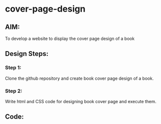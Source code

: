 # cover-page-design


## AIM:
To develop a website to display the cover page design of a book


## Design Steps:

### Step 1:
Clone the github repository and create book cover page design of a book.

### Step 2:
Write html and CSS code for designing book cover page and execute them.

## Code:


<!DOCTYPE html>
<html lang="en">
    <head>
         <meta name="viewport" 
         content="width=device-width, initial-scale=1.0">
         <style>

        .bookpage{
            width: 400px;
            height: 600px;
            color:black;
            margin-left: auto;
            margin-right: auto;
            padding: 20px;
            font-family: 'Franklin Gothic Medium', 'Arial Narrow', Arial, sans-serif;
            background-image: url(/static/images/mani2.jpg);
            background-size: cover;
        }
            

        .insight{
            color: black;
            font-family: 'Franklin Gothic Medium', 'Arial Narrow', Arial, sans-serif;

        }

        
        .hrstyle{
            width:200px;
        }
        .author{
        
            display: inline;
            position: relative;
            color: rebeccapurple;
            top:190px;
            
            font-family:Georgia;
            font-size: bold;
        }
        .booktitle{
            font-family: 'Courier New', Courier, monospace;
            font-size: larger;
            text-align: center;
            position: relative;
            top: 30px;
        
        }
        .id {
            width:400px;
            position: relative;
            top:180px;
            
        }
        .pub{
            font-size: medium;
            position: relative;
            top:155px;
            left:330px;
        }
        .ed{
            color:burlywood;
            font-size: medium;
            font-family: Verdana;
            position:relative;
            top:85px;

        }
        .subtitle{
            font-family:Tahoma;
            font-size: large;
            position: relative;
            top:40px;
        }
        .mypic{
            position: relative;
            top: 135px;
            left: 260px;
            width: 100px;
            height: 100px;
            background-size: cover;
        }
        </style>
        <title>Book Cover Page</title>
    </head>
    <body>
        <div class="bookpage">
            <div class="insight">
                SEC WORLD
            </div>
            <div class="hrstyle">
                <hr style="color: grey;">
            </div>
            <div class="booktitle">
                <h1>HISTORY OF SEC</h1></div>
            <div class="subtitle">
                SAVEETHA UNIVERSITY
            </div>
            <div class="mypic">
                <img src="/static/images/mani.jpg" width="130" height="145" alt="">
            </div>
            <div class="id">
                <hr style="color: indigo;">
            </div>
            <div class="author">
               <p><b>MANIKANDAN</b></p>
            </div>
            <div class="pub">
                SEC
            </div>
            <div class="ed">
                <b>SEC Edition</b>
            </div>
        </div>
    </body>
</html>


## Output:
![Screenshot (2)](https://github.com/manikandan26052004/cover-page-design/assets/121999845/e3715440-75bb-470c-85f7-fd373b568e9a)


## Result:
The program for designing book cover page using HTML and CSS is executed successfully.
